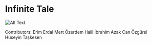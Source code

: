 # Infinite Tale

![Alt Text](https://raw.github.com/erimerdal/Infinite-Tale-CS319-Group1H/master/Visual/InfiniteTale.png)

Contributors:
Erim Erdal
Mert Özerdem
Halil İbrahim Azak
Can Özgürel 
Hüseyin Taşkesen


